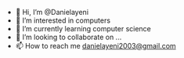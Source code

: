- 👋 Hi, I’m @Danielayeni
- 👀 I’m interested in computers
- 🌱 I’m currently learning computer science
- 💞️ I’m looking to collaborate on ...
- 📫 How to reach me danielayeni2003@gmail.com

<!---
Danielayeni/Danielayeni is a ✨ special ✨ repository because its `README.md` (this file) appears on your GitHub profile.
You can click the Preview link to take a look at your changes.
--->
